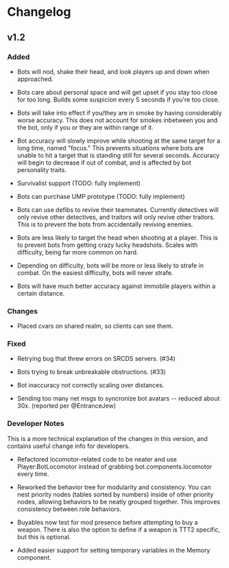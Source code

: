 # Changelog

## v1.2

### Added

* Bots will nod, shake their head, and look players up and down when approached.

* Bots care about personal space and will get upset if you stay too close for too long. Builds some suspicion every 5 seconds if you're too close.

* Bots will take into effect if you/they are in smoke by having considerably worse accuracy. This does not account for smokes inbetween you and the bot, only if you or they are within range of it.

* Bot accuracy will slowly improve while shooting at the same target for a long time, named "focus." This prevents situations where bots are unable to hit a target that is standing still for several seconds. Accuracy will begin to decrease if out of combat, and is affected by bot personality traits.

* Survivalist support (TODO: fully implement)

* Bots can purchase UMP prototype (TODO: fully implement)

* Bots can use defibs to revive their teammates. Currently detectives will only revive other detectives, and traitors will only revive other traitors. This is to prevent the bots from accidentally reviving enemies.

* Bots are less likely to target the head when shooting at a player. This is to prevent bots from getting crazy lucky headshots. Scales with difficulty, being far more common on hard.

* Depending on difficulty, bots will be more or less likely to strafe in combat. On the easiest difficulty, bots will never strafe.

* Bots will have much better accuracy against immobile players within a certain distance.

### Changes

* Placed cvars on shared realm, so clients can see them.

### Fixed

* Retrying bug that threw errors on SRCDS servers. (#34)

* Bots trying to break unbreakable obstructions. (#33)

* Bot inaccuracy not correctly scaling over distances.

* Sending too many net msgs to syncronize bot avatars -- reduced about 30x. (reported per @EntranceJew)

### Developer Notes

This is a more technical explanation of the changes in this version, and contains useful change info for developers.

* Refactored locomotor-related code to be neater and use Player:BotLocomotor instead of grabbing bot.components.locomotor every time.

* Reworked the behavior tree for modularity and consistency. You can nest priority nodes (tables sorted by numbers) inside of other priority nodes, allowing behaviors to be neatly grouped together. This improves consistency between role behaviors.

* Buyables now test for mod presence before attempting to buy a weapon. There is also the option to define if a weapon is TTT2 specific, but this is optional.

* Added easier support for setting temporary variables in the Memory component.